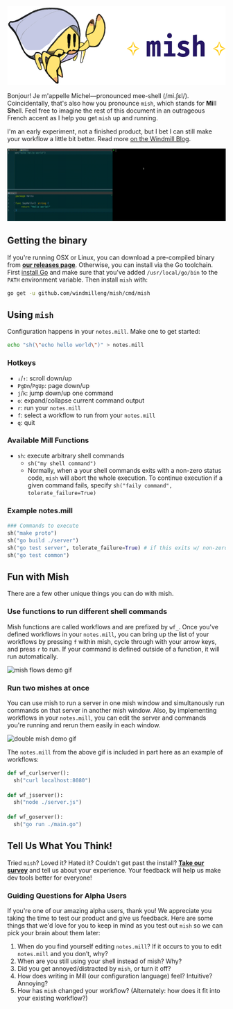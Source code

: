 <img src="./mish.png" width="571" height="180" title="Michel is a hermit crab">

Bonjour! Je m'appelle Michel—pronounced mee-shell (/mi.ʃɛl/). Coincidentally, that's also how you pronounce `mish`, which stands for **Mi**ll **Sh**ell. Feel free to imagine the rest of this document in an outrageous French accent as I help you get `mish` up and running.

I'm an early experiment, not a finished product, but I bet I can still make your workflow a little bit better. Read more [on the Windmill Blog](https://medium.com/windmill-engineering/mish-cruise-control-for-developers-98629709b5ec).

![mish demo gifcast](./gifcast.gif "mish demo gifcast")

## Getting the binary
If you're running OSX or Linux, you can download a pre-compiled binary from [**our releases page**](https://github.com/windmilleng/mish/releases). Otherwise, you can install via the Go toolchain. First [install Go](https://golang.org/doc/install#install) and make sure that you've added `/usr/local/go/bin` to the `PATH` environment variable. Then install `mish` with:
```bash
go get -u github.com/windmilleng/mish/cmd/mish
```

## Using `mish`

Configuration happens in your `notes.mill`. Make one to get started:
```bash
echo "sh(\"echo hello world\")" > notes.mill
```

### Hotkeys
* `↓`/`↑`: scroll down/up
* `PgDn`/`PgUp`: page down/up
* `j`/`k`: jump down/up one command
* `o`: expand/collapse current command output
* `r`: run your `notes.mill`
* `f`: select a workflow to run from your `notes.mill`
* `q`: quit

### Available Mill Functions
* `sh`: execute arbitrary shell commands
  * `sh("my shell command")`
  * Normally, when a your shell commands exits with a non-zero status code, `mish` will abort the whole execution. To continue execution if a given command fails, specify `sh("faily command", tolerate_failure=True)`

### Example notes.mill
```python
### Commands to execute
sh("make proto")
sh("go build ./server")
sh("go test server", tolerate_failure=True) # if this exits w/ non-zero code, keep going
sh("go test common")
```

## Fun with Mish
There are a few other unique things you can do with mish.

### Use functions to run different shell commands
Mish functions are called workflows and are prefixed by `wf_`. Once you've defined workflows in your `notes.mill`, you can bring up the list of your workflows by pressing `f` within mish, cycle through with your arrow keys, and press `r` to run. If your command is defined outside of a function, it will run automatically.

![mish flows demo gif](https://user-images.githubusercontent.com/4122993/41476760-7c4f0a6c-7090-11e8-94c4-32607137ef34.gif)

### Run two mishes at once
You can use mish to run a server in one mish window and simultanously run commands on that server in another mish window. Also, by implementing workflows in your `notes.mill`, you can edit the server and commands you're running and rerun them easily in each window. 

![double mish demo gif](https://user-images.githubusercontent.com/4122993/41477185-8d64737c-7091-11e8-9881-acfa668874aa.gif)


The `notes.mill` from the above gif is included in part here as an example of workflows:

```python
def wf_curlserver():
  sh("curl localhost:8080")

def wf_jsserver():
  sh("node ./server.js")

def wf_goserver():
  sh("go run ./main.go")
```

## Tell Us What You Think!
Tried `mish`? Loved it? Hated it? Couldn't get past the install? [**Take our survey**](https://docs.google.com/forms/d/e/1FAIpQLSf8UXLG0FOeMswoW7LuUP02CeUwKBccJishJKDE_VyOqe7g_g/viewform?usp=sf_link) and tell us about your experience. Your feedback will help us make dev tools better for everyone!

### Guiding Questions for Alpha Users
If you're one of our amazing alpha users, thank you! We appreciate you taking the time to test our product and give us feedback. Here are some things that we'd love for you to keep in mind as you test out `mish` so we can pick your brain about them later:
1. When do you find yourself editing `notes.mill`? If it occurs to you to edit `notes.mill` and you don’t, why?
2. When are you still using your shell instead of mish? Why?
3. Did you get annoyed/distracted by `mish`, or turn it off?
4. How does writing in Mill (our configuration language) feel? Intuitive? Annoying?
5. How has `mish` changed your workflow? (Alternately: how does it fit into your existing workflow?)
